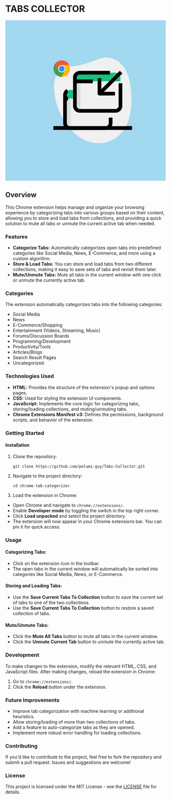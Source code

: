 # TABS COLLECTOR
<p style="text-align: center;">
 <img src="./images/icon-128x128.png" alt="TabS Collector Icon  "/>
</p>

## Overview

This Chrome extension helps manage and organize your browsing experience by categorizing tabs into various groups based on their content, allowing you to store and load tabs from collections, and providing a quick solution to mute all tabs or unmute the current active tab when needed.

### Features

- **Categorize Tabs:** Automatically categorizes open tabs into predefined categories like Social Media, News, E-Commerce, and more using a custom algorithm.
- **Store & Load Tabs:** You can store and load tabs from two different collections, making it easy to save sets of tabs and revisit them later.
- **Mute/Unmute Tabs:** Mute all tabs in the current window with one click or unmute the currently active tab.

### Categories
The extension automatically categorizes tabs into the following categories:
- Social Media
- News
- E-Commerce/Shopping
- Entertainment (Videos, Streaming, Music)
- Forums/Discussion Boards
- Programming/Development
- Productivity/Tools
- Articles/Blogs
- Search Result Pages
- Uncategorized

### Technologies Used

- **HTML:** Provides the structure of the extension's popup and options pages.
- **CSS:** Used for styling the extension UI components.
- **JavaScript:** Implements the core logic for categorizing tabs, storing/loading collections, and muting/unmuting tabs.
- **Chrome Extensions Manifest v3:** Defines the permissions, background scripts, and behavior of the extension.

### Getting Started

#### Installation

1. Clone the repository:
   ```
   git clone https://github.com/pelumi-guy/Tabs-Collector.git
   ```

2. Navigate to the project directory:
    ```
    cd chrome-tab-categorizer
    ```

3. Load the extension in Chrome:
- Open Chrome and navigate to `chrome://extensions/`.
- Enable **Developer mode** by toggling the switch in the top right corner.
- Click **Load unpacked** and select the project directory.
- The extension will now appear in your Chrome extensions bar. You can pin it for quick access.

### Usage

#### Categorizing Tabs:

- Click on the extension icon in the toolbar.
- The open tabs in the current window will automatically be sorted into categories like Social Media, News, or E-Commerce.

#### Storing and Loading Tabs:

- Use the **Save Current Tabs To Collection** button to save the current set of tabs to one of the two collections.
- Use the **Save Current Tabs To Collection** button to restore a saved collection of tabs.

#### Mute/Unmute Tabs:

- Click the **Mute All Tabs** button to mute all tabs in the current window.
- Click the **Unmute Current Tab** button to unmute the currently active tab.

### Development

To make changes to the extension, modify the relevant HTML, CSS, and JavaScript files. After making changes, reload the extension in Chrome:

1. Go to `chrome://extensions/`.
2. Click the **Reload** button under the extension.

### Future Improvements

- Improve tab categorization with machine learning or additional heuristics.
- Allow storing/loading of more than two collections of tabs.
- Add a feature to auto-categorize tabs as they are opened.
- Implement more robust error handling for loading collections.

### Contributing

If you'd like to contribute to the project, feel free to fork the repository and submit a pull request. Issues and suggestions are welcome!

### License

This project is licensed under the MIT License - see the [LICENSE](LICENSE) file for details.
